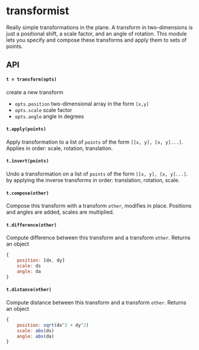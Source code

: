 # transformist

Really simple transformations in the plane. A transform in two-dimensions is just a positional shift, a scale factor, and an angle of rotation. This module lets you specify and compose these transforms and apply them to sets of points.

## API

#### `t = transform(opts)`

create a new transform

- `opts.position` two-dimensional array in the form `[x,y]`
- `opts.scale` scale factor
- `opts.angle` angle in degrees

#### `t.apply(points)`

Apply transformation to a list of `points` of the form `[[x, y], [x, y]...]`. Applies in order: scale, rotation, translation.

#### `t.invert(points)`

Undo a transformation on a list of `points` of the form `[[x, y], [x, y]...]`.  by applying the inverse transforms in order: translation, rotation, scale.

#### `t.compose(other)`

Compose this transform with a transform `other`, modifies in place. Positions and angles are added, scales are multiplied.

#### `t.difference(other)`

Compute difference between this transform and a transform `other`. Returns an object 

```javascript
{
	position: [dx, dy]
	scale: ds
	angle: da
}
```

#### `t.distance(other)`

Compute distance between this transform and a transform `other`. Returns an object

```javascript
{
	position: sqrt(dx^2 + dy^2)
	scale: abs(ds)
	angle: abs(da)
}
```
